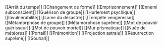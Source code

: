 [[Arrêt du temps]]
[[Changement de forme]]
[[Emprisonnement]]
[[Ennemi subconscient]]
[[Guérison de groupe]]
[[Hurlement psychique]]
[[Invulnérabilité]]
[[Lame du désastre]]
[[Tempête vengeresse]]
[[Métamorphose de groupe]]
[[Métamorphose suprême]]
[[Mot de pouvoir guérisseur]]
[[Mot de pouvoir mortel]]
[[Mur prismatique]]
[[Nuée de météores]]
[[Portail]]
[[Prémonition]]
[[Projection astrale]]
[[Résurrection suprême]]
[[Souhait]]